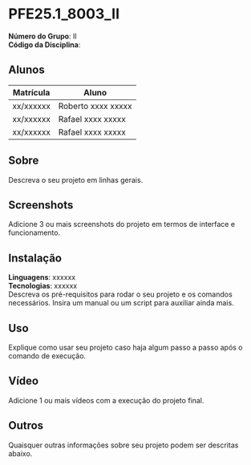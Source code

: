 # PFE25.1_8003_II

**Número do Grupo**: II <br>
**Código da Disciplina**: <br>

## Alunos
|Matrícula | Aluno |
| -- | -- |
| xx/xxxxxx  |  Roberto xxxx xxxxx |
| xx/xxxxxx  |  Rafael xxxx xxxxx |
| xx/xxxxxx  |  Rafael xxxx xxxxx |

## Sobre 
Descreva o seu projeto em linhas gerais. 

## Screenshots
Adicione 3 ou mais screenshots do projeto em termos de interface e funcionamento.

## Instalação 
**Linguagens**: xxxxxx<br>
**Tecnologias**: xxxxxx<br>
Descreva os pré-requisitos para rodar o seu projeto e os comandos necessários.
Insira um manual ou um script para auxiliar ainda mais.

## Uso 
Explique como usar seu projeto caso haja algum passo a passo após o comando de execução.

## Vídeo
Adicione 1 ou mais vídeos com a execução do projeto final.

## Outros 
Quaisquer outras informações sobre seu projeto podem ser descritas abaixo.
